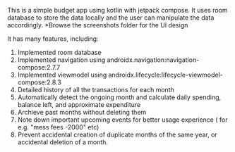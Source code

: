 This is a simple budget app using kotlin with jetpack compose. It uses room database to store the data locally and the user can manipulate the data accordingly.
*Browse the screenshots folder for the UI design

It has many features, including:
1) Implemented room database
2) Implemented navigation using androidx.navigation:navigation-compose:2.7.7
3) Implemented viewmodel using androidx.lifecycle:lifecycle-viewmodel-compose:2.8.3
4) Detailed history of all the transactions for each month
5) Automatically detect the ongoing month and calculate daily spending, balance left, and approximate expenditure
6) Archieve past months without deleting them
7) Note down important upcoming events for better usage experience ( for e.g. "mess fees -2000" etc)
8) Prevent accidental creation of duplicate months of the same year, or accidental deletion of a month.
